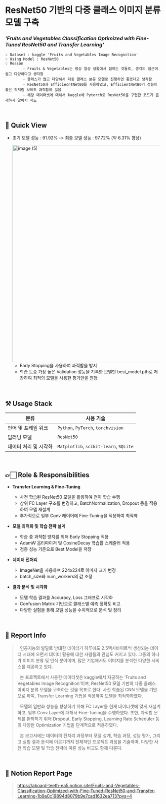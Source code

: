 # ResNet50 기반의 다중 클래스 이미지 분류 모델 구축
### ***'Fruits and Vegetables Classification Optimized with Fine-Tuned ResNet50 and Transfer Learning'***

    💡 Dataset : kaggle 'Fruits and Vegetables Image Recognition'
    💡 Using Model : ResNet50
    💡 Reason
            - Fruits & Vegetables는 항상 일상 생활에서 접하는 것들로, 생각의 접근이 쉽고 다양하다고 생각함
            - 클래스가 많고 다양해서 다중 클래스 분류 모델로 진행하면 좋겠다고 생각함
            - ResNet50과 EfficiecntNetB0를 사용하였고, EfficientNetB0가 성능이 좋은 것처럼 보여도 과적합이 많음
            - 해당 데이터셋에 대해서 kaggle에 Pytorch로 ResNet50을 구현한 코드가 존재하지 않아서 시도


<br>

## 📌 Quick View

- 초기 모델 성능 : 91.92% -> 최종 모델 성능 : 97.72% (약 6.31% 향상)

     <img width="700" alt="image (5)" src="https://github.com/user-attachments/assets/0a41e7bb-64bd-4068-a04f-098c3b4952b0" />

     - Early Stopping을 사용하여 과적합을 방지
     - 학습 도중 가장 높은 Validation 성능을 기록한 모델만 best_model.pth로 저장하여 최적의 모델을 사용한 평가만을 진행

<br>

## ⚒️ Usage Stack

분류 | 사용 기술
-- | --
언어 및 프레임 워크 | `Python`, `PyTorch`, `torchvision`
딥러닝 모델 | `ResNet50`
데이터 처리 및 시각화 | `Matplotlib`, `scikit-learn`, `SQLite`

<br>

## 👉🏻 Role & Responsibilities

- **Transfer Learning & Fine-Tuning**
     - 사전 학습된 ResNet50 모델을 활용하여 전이 학습 수행
     - 상위 FC Layer 구조를 변경하고, BatchNormalization, Dropout 등을 적용하여 모델 재설계
     - 추가적으로 일부 Conv 레이어에 Fine-Tuning을 적용하여 최적화

- **모델 최적화 및 학습 전략 설계**
     - 학습 중 과적합 방지를 위해 Early Stopping 적용
     - AdamW 옵티마이저 및 CosineDecay 학습률 스케줄러 적용
     - 검증 성능 기준으로 Best Model을 저장
 
- **데이터 전처리**
     - ImageNet을 사용하며 224x224로 이미지 크기 변경
     - batch_size와 num_workers의 값 조정 

- **결과 분석 및 시각화**
     - 모델 학습 결과를 Accuracy, Loss 그래프로 시각화 
     - Confusion Matrix 기반으로 클래스별 예측 정확도 비교
     - 다양한 실험을 통해 모델 성능을 수치적으로 분석 및 정리

<br>

## 📌 Report Info

> &nbsp;&nbsp;인공지능의 발달로 방대한 데이터가 하루에도 2.5엑사바이트씩 생성되는 데이터 시대에 오면서
> 데이터 활용헤 대한 사람들의 관심도 커지고 있다. 그중의 하나가 이미지 분류 및 인식 분야이며,
> 많은 기업에서도 이미지를 분석한 다양한 서비스를 제공하고 있다.   
> 
> &nbsp;&nbsp;본 프로젝트에서 사용한 데이터셋은 kaggle에서 자공하는
> 'Fruits and Vegetables Image Recognition'이며,
> ResNet50 모델 기반의 다중 클래스 이비지 분류 모델을 구축하는 것을 목표로 한다.
> 사전 학습된 CNN 모델을 기반으로 하여, Transfer Learning 기법을 적용하여 모델을 최적화하였다.  
>  
> &nbsp;&nbsp;모델의 일반화 성능을 향상하기 위해 FC Layer를 현재 데이터셋에 맞게 재설계하고,
> 일부 Conv Layer에 대해서 Fine-Tuning을 수행하였다.
> 또한, 과적합 문제를 완화하기 위해 Dropout, Early Stopping, Learning Rate Scheduler 등의
> 다양한 Optimization 기법을 단계적으로 적용하였다.  
>
> &nbsp;&nbsp;본 보고서에는 데이터의 전처리 과정부터 모델 설계, 학습 과정, 성능 평가,
> 그리고 실험 결과 분석에 이르기까지 전체적인 프로젝트 과정을 기술하며,
> 다양한 사전 학습 모델 및 학습 전략에 따른 성능 비교도 함께 다룬다. 

<br>

## 📁 Notion Report Page

> https://aboard-teeth-ea5.notion.site/Fruits-and-Vegetables-Classification-Optimized-with-Fine-Tuned-ResNet50-and-Transfer-Learning-1b9a0c19894d8079b9e7cad1632ea713?pvs=4

<br>
